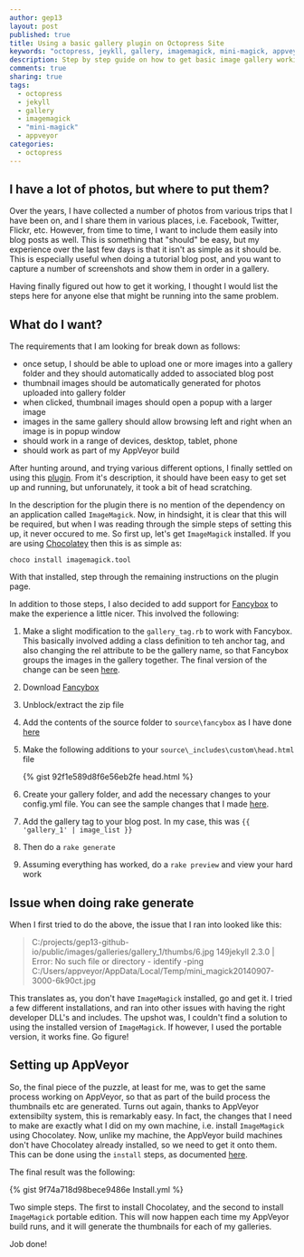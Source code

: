 ```yaml
---
author: gep13
layout: post
published: true
title: Using a basic gallery plugin on Octopress Site
keywords: "octopress, jeykll, gallery, imagemagick, mini-magick, appveyor"
description: Step by step guide on how to get basic image gallery working in Octopress site and building in appveyor
comments: true
sharing: true
tags: 
  - octopress
  - jekyll
  - gallery
  - imagemagick
  - "mini-magick"
  - appveyor
categories: 
  - octopress
---
```


## I have a lot of photos, but where to put them?

Over the years, I have collected a number of photos from various trips that I have been on, and I share them in various places, i.e. Facebook, Twitter, Flickr, etc.  However, from time to time, I want to include them easily into blog posts as well.  This is something that "should" be easy, but my experience over the last few days is that it isn't as simple as it should be.  This is especially useful when doing a tutorial blog post, and you want to capture a number of screenshots and show them in order in a gallery.

Having finally figured out how to get it working, I thought I would list the steps here for anyone else that might be running into the same problem.

<!--more-->

## What do I want?

The requirements that I am looking for break down as follows:
- once setup, I should be able to upload one or more images into a gallery folder and they should automatically added to associated blog post
- thumbnail images should be automatically generated for photos uploaded into gallery folder
- when clicked, thumbnail images should open a popup with a larger image
- images in the same gallery should allow browsing left and right when an image is in popup window
- should work in a range of devices, desktop, tablet, phone
- should work as part of my AppVeyor build

After hunting around, and trying various different options, I finally settled on using this [plugin](https://github.com/yortz/octopress_gallery).  From it's description, it should have been easy to get set up and running, but unforunately, it took a bit of head scratching.

In the description for the plugin there is no mention of the dependency on an application called ```ImageMagick```.  Now, in hindsight, it is clear that this will be required, but when I was reading through the simple steps of setting this up, it never occured to me.  So first up, let's get ```ImageMagick``` installed.  If you are using [Chocolatey](http://chocolatey.org/) then this is as simple as:

```choco install imagemagick.tool```

With that installed, step through the remaining instructions on the plugin page.

In addition to those steps, I also decided to add support for [Fancybox](http://fancybox.net/) to make the experience a little nicer.  This involved the following:

1. Make a slight modification to the ```gallery_tag.rb``` to work with Fancybox.  This basically involved adding a class definition to teh anchor tag, and also changing the rel attribute to be the gallery name, so that Fancybox groups the images in the gallery together.  The final version of the change can be seen [here](https://github.com/gep13/gep13.github.io/commit/8f597cd922ffc3556481e7148990bcaa675dcceb#diff-dc86fc94e212fa637e5f2689a8379e1fR10).
2. Download [Fancybox](http://fancyapps.com/fancybox/#license)
3. Unblock/extract the zip file
4. Add the contents of the source folder to ```source\fancybox``` as I have done [here](https://github.com/gep13/gep13.github.io/tree/source/source/fancybox)
5. Make the following additions to your ```source\_includes\custom\head.html``` file

    {% gist 92f1e589d8f6e56eb2fe head.html %}

6. Create your gallery folder, and add the necessary changes to your config.yml file.  You can see the sample changes that I made [here](https://github.com/gep13/gep13.github.io/commit/8f597cd922ffc3556481e7148990bcaa675dcceb).
7. Add the gallery tag to your blog post.  In my case, this was ```{{ 'gallery_1' | image_list }}```
8. Then do a ```rake generate```
9. Assuming everything has worked, do a ```rake preview``` and view your hard work

## Issue when doing rake generate

When I first tried to do the above, the issue that I ran into looked like this:

> C:/projects/gep13-github-io/public/images/galleries/gallery_1/thumbs/6.jpg 
149jekyll 2.3.0 | Error:  No such file or directory - identify -ping C:/Users/appveyor/AppData/Local/Temp/mini_magick20140907-3000-6k90ct.jpg

This translates as, you don't have ```ImageMagick``` installed, go and get it.  I tried a few different installations, and ran into other issues with having the right developer DLL's and includes.  The upshot was, I couldn't find a solution to using the installed version of ```ImageMagick```.  If however, I used the portable version, it works fine.  Go figure!

## Setting up AppVeyor

So, the final piece of the puzzle, at least for me, was to get the same process working on AppVeyor, so that as part of the build process the thumbnails etc are generated.  Turns out again, thanks to AppVeyor extensibilty system, this is remarkably easy.  In fact, the changes that I need to make are exactly what I did on my own machine, i.e. install ```ImageMagick``` using Chocolatey.  Now, unlike my machine, the AppVeyor build machines don't have Chocolatey already installed, so we need to get it onto them.  This can be done using the ```install``` steps, as documented [here](http://www.appveyor.com/docs/appveyor-yml).

The final result was the following:

 {% gist 9f74a718d98bece9486e Install.yml %}

Two simple steps.  The first to install Chocolatey, and the second to install ```ImageMagick``` portable edition.  This will now happen each time my AppVeyor build runs, and it will generate the thumbnails for each of my galleries.

Job done!
